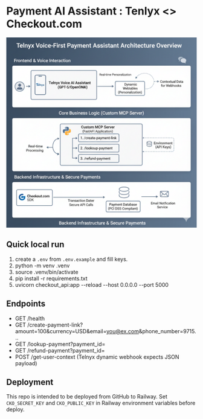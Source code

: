 # Payment AI Assistant : Tenlyx <> Checkout.com
![Alt text](checkout/AI.png)

## Quick local run
1. create a `.env` from `.env.example` and fill keys.
2. python -m venv .venv
3. source .venv/bin/activate
4. pip install -r requirements.txt
5. uvicorn checkout_api:app --reload --host 0.0.0.0 --port 5000

## Endpoints
- GET /health
- GET /create-payment-link?amount=100&currency=USD&email=you@ex.com&phone_number=9715...
- GET /lookup-payment?payment_id=<id>
- GET /refund-payment?payment_id=<id>
- POST /get-user-context  (Telnyx dynamic webhook expects JSON payload)

## Deployment
This repo is intended to be deployed from GitHub to Railway. Set `CKO_SECRET_KEY` and `CKO_PUBLIC_KEY` in Railway environment variables before deploy.
